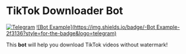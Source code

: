 TikTok Downloader Bot
=====================

[![Telegram](https://img.shields.io/badge/-Telegram-2f3136?style=for-the-badge&logo=telegram)](https://t.me/lantrik)
[![Bot Example](https://img.shields.io/badge/-Bot Example-2f3136?style=for-the-badge&logo=telegram)](https://t.me/lantrik)

This **bot** will help you download TikTok videos without watermark!

